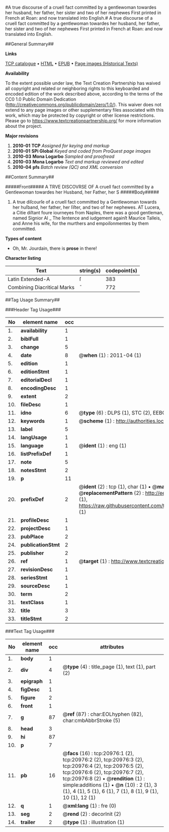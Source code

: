 #A true discourse of a cruell fact committed by a gentlewoman towardes her husband, her father, her sister and two of her nephewes First printed in French at Roan: and now translated into English.#
A true discourse of a cruell fact committed by a gentlewoman towardes her husband, her father, her sister and two of her nephewes First printed in French at Roan: and now translated into English.

##General Summary##

**Links**

[TCP catalogue](http://www.ota.ox.ac.uk/tcp/)  • 
[HTML](http://tei.it.ox.ac.uk/tcp/Texts-HTML/free/A16/A16563.html)  • 
[EPUB](http://tei.it.ox.ac.uk/tcp/Texts-EPUB/free/A16/A16563.epub) • 
[Page images (Historical Texts)](https://historicaltexts.jisc.ac.uk/eebo-99855481e)

**Availability**

To the extent possible under law, the Text Creation Partnership has waived all copyright and related or neighboring rights to this keyboarded and encoded edition of the work described above, according to the terms of the CC0 1.0 Public Domain Dedication (http://creativecommons.org/publicdomain/zero/1.0/). This waiver does not extend to any page images or other supplementary files associated with this work, which may be protected by copyright or other license restrictions. Please go to https://www.textcreationpartnership.org/ for more information about the project.

**Major revisions**

1. __2010-01__ __TCP__ *Assigned for keying and markup*
1. __2010-01__ __SPi Global__ *Keyed and coded from ProQuest page images*
1. __2010-03__ __Mona Logarbo__ *Sampled and proofread*
1. __2010-03__ __Mona Logarbo__ *Text and markup reviewed and edited*
1. __2010-04__ __pfs__ *Batch review (QC) and XML conversion*

##Content Summary##

#####Front#####
A TRVE DISCOVRSE OF A cruell fact committed by a Gentlewoman towardes her Husband, her Father, her S
#####Body#####

1. A true diſcourſe of a cruell fact committed by a Gentlewoman towards her huſband, her father, her ſiſter, and two of her nephewes.
AT Lucera, a Citie diſtant foure iourneyes from Naples, there was a good gentleman, named Signior Al
    _ The ſentence and iudgement againſt Maurice Talleis, and Anne his wife, for the murthers and empoiſonmentes by them committed.

**Types of content**

  * Oh, Mr. Jourdain, there is **prose** in there!

**Character listing**


|Text|string(s)|codepoint(s)|
|---|---|---|
|Latin Extended-A|ſ|383|
|Combining             Diacritical Marks|̄|772|

##Tag Usage Summary##

###Header Tag Usage###

|No|element name|occ|attributes|
|---|---|---|---|
|1.|__availability__|1||
|2.|__biblFull__|1||
|3.|__change__|5||
|4.|__date__|8| @__when__ (1) : 2011-04 (1)|
|5.|__edition__|1||
|6.|__editionStmt__|1||
|7.|__editorialDecl__|1||
|8.|__encodingDesc__|1||
|9.|__extent__|2||
|10.|__fileDesc__|1||
|11.|__idno__|6| @__type__ (6) : DLPS (1), STC (2), EEBO-CITATION (1), PROQUEST (1), VID (1)|
|12.|__keywords__|1| @__scheme__ (1) : http://authorities.loc.gov/ (1)|
|13.|__label__|5||
|14.|__langUsage__|1||
|15.|__language__|1| @__ident__ (1) : eng (1)|
|16.|__listPrefixDef__|1||
|17.|__note__|5||
|18.|__notesStmt__|2||
|19.|__p__|11||
|20.|__prefixDef__|2| @__ident__ (2) : tcp (1), char (1)  •  @__matchPattern__ (2) : ([0-9\-]+):([0-9IVX]+) (1), (.+) (1)  •  @__replacementPattern__ (2) : http://eebo.chadwyck.com/downloadtiff?vid=$1&page=$2 (1), https://raw.githubusercontent.com/textcreationpartnership/Texts/master/tcpchars.xml#$1 (1)|
|21.|__profileDesc__|1||
|22.|__projectDesc__|1||
|23.|__pubPlace__|2||
|24.|__publicationStmt__|2||
|25.|__publisher__|2||
|26.|__ref__|1| @__target__ (1) : http://www.textcreationpartnership.org/docs/. (1)|
|27.|__revisionDesc__|1||
|28.|__seriesStmt__|1||
|29.|__sourceDesc__|1||
|30.|__term__|2||
|31.|__textClass__|1||
|32.|__title__|3||
|33.|__titleStmt__|2||


###Text Tag Usage###

|No|element name|occ|attributes|
|---|---|---|---|
|1.|__body__|1||
|2.|__div__|4| @__type__ (4) : title_page (1), text (1), part (2)|
|3.|__epigraph__|1||
|4.|__figDesc__|1||
|5.|__figure__|2||
|6.|__front__|1||
|7.|__g__|87| @__ref__ (87) : char:EOLhyphen (82), char:cmbAbbrStroke (5)|
|8.|__head__|3||
|9.|__hi__|87||
|10.|__p__|7||
|11.|__pb__|16| @__facs__ (16) : tcp:20976:1 (2), tcp:20976:2 (2), tcp:20976:3 (2), tcp:20976:4 (2), tcp:20976:5 (2), tcp:20976:6 (2), tcp:20976:7 (2), tcp:20976:8 (2)  •  @__rendition__ (1) : simple:additions (1)  •  @__n__ (10) : 2 (1), 3 (1), 4 (1), 5 (1), 6 (1), 7 (1), 8 (1), 9 (1), 10 (1), 12 (1)|
|12.|__q__|1| @__xml:lang__ (1) : fre (0)|
|13.|__seg__|2| @__rend__ (2) : decorInit (2)|
|14.|__trailer__|2| @__type__ (1) : illustration (1)|

